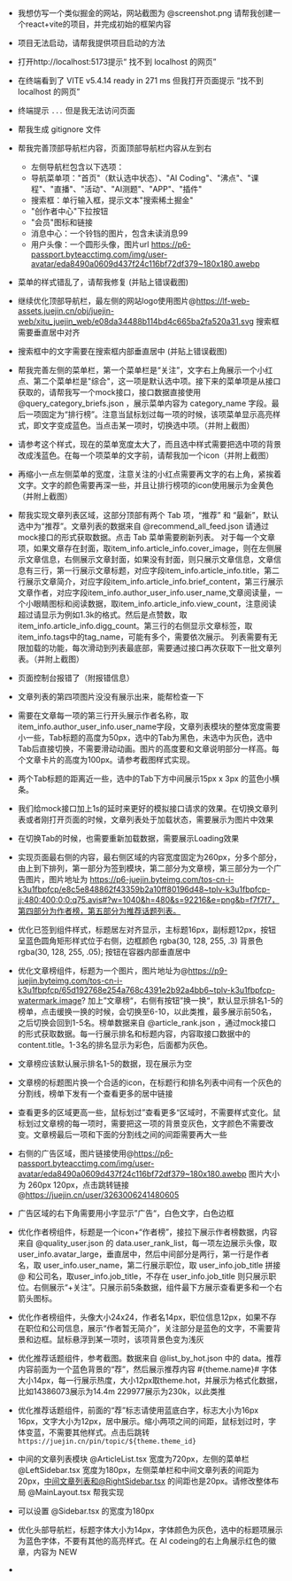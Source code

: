 - 我想仿写一个类似掘金的网站，网站截图为 @screenshot.png 请帮我创建一个react+vite的项目，并完成初始的框架内容
- 项目无法启动，请帮我提供项目启动的方法
- 打开http://localhost:5173提示“ 找不到 localhost 的网页”
- 在终端看到了   VITE v5.4.14  ready in 271 ms 但我打开页面提示 “找不到 localhost 的网页”
- 终端提示 `...` 但是我无法访问页面
- 帮我生成 gitignore 文件


- 帮我完善顶部导航栏内容，页面顶部导航栏内容从左到右
  - 左侧导航栏包含以下选项：
  - 导航菜单项："首页"（默认选中状态）、"AI Coding"、"沸点"、"课程"、"直播"、"活动"、"AI测题"、"APP"、"插件"
  - 搜索框：单行输入框，提示文本"搜索稀土掘金"
  - "创作者中心"下拉按钮
  - "会员"图标和链接
  - 消息中心：一个铃铛的图片，包含未读消息99
  - 用户头像：一个圆形头像，图片url https://p6-passport.byteacctimg.com/img/user-avatar/eda8490a0609d437f24c116bf72df379~180x180.awebp
- 菜单的样式错乱了，请帮我修复 (并贴上错误截图)
- 继续优化顶部导航栏，最左侧的网站logo使用图片@https://lf-web-assets.juejin.cn/obj/juejin-web/xitu_juejin_web/e08da34488b114bd4c665ba2fa520a31.svg 搜索框需要垂直居中对齐
- 搜索框中的文字需要在搜索框内部垂直居中 (并贴上错误截图)


- 帮我完善左侧的菜单栏，第一个菜单栏是“关注”，文字右上角展示一个小红点、第二个菜单栏是"综合"，这一项是默认选中项。接下来的菜单项是从接口获取的，请帮我写一个mock接口，接口数据直接使用 @query_category_briefs.json ，展示菜单内容为 category_name 字段。最后一项固定为“排行榜”。注意当鼠标划过每一项的时候，该项菜单显示高亮样式，即文字变成蓝色。当点击某一项时，切换选中项。（并附上截图）
- 请参考这个样式，现在的菜单宽度太大了，而且选中样式需要把选中项的背景改成浅蓝色。在每一个项菜单的文字前，请帮我加一个icon（并附上截图）
- 再缩小一点左侧菜单的宽度，注意关注的小红点需要再文字的右上角，紧挨着文字。文字的颜色需要再深一些，并且让排行榜项的icon使用展示为金黄色（并附上截图）


- 帮我实现文章列表区域，这部分顶部有两个 Tab 项，“推荐” 和 “最新”，默认选中为“推荐”。文章列表的数据来自 @recommend_all_feed.json 请通过mock接口的形式获取数据。点击 Tab 菜单需要刷新列表。
对于每一个文章项，如果文章存在封面，取item_info.article_info.cover_image，则在左侧展示文章信息，右侧展示文章封面，如果没有封面，则只展示文章信息，文章信息有三行，第一行展示文章标题，对应字段item_info.article_info.title，第二行展示文章简介，对应字段item_info.article_info.brief_content，第三行展示文章作者，对应字段item_info.author_user_info.user_name,文章阅读量，一个小眼睛图标和阅读数据，取item_info.article_info.view_count，注意阅读超过请显示为例如1.3k的格式。然后是点赞数，取item_info.article_info.digg_count。第三行的右侧显示文章标签，取item_info.tags中的tag_name，可能有多个，需要依次展示。
列表需要有无限加载的功能，每次滑动到列表最底部，需要通过接口再次获取下一批文章列表。（并附上截图）
- 页面控制台报错了（附报错信息）


- 文章列表的第四项图片没没有展示出来，能帮检查一下
- 需要在文章每一项的第三行开头展示作者名称，取item_info.author_user_info.user_name字段，文章列表模块的整体宽度需要小一些，Tab标题的高度为50px，选中的Tab为黑色，未选中为灰色，选中Tab后直接切换，不需要滑动动画。图片的高度要和文章说明部分一样高。每个文章卡片的高度为100px。请参考截图样式实现。
- 两个Tab标题的距离近一些，选中的Tab下方中间展示15px x 3px 的蓝色小横条。
- 我们给mock接口加上1s的延时来更好的模拟接口请求的效果。在切换文章列表或者刚打开页面的时候，文章列表处于加载状态，需要展示为图片中效果
- 在切换Tab的时候，也需要重新加载数据，需要展示Loading效果


- 实现页面最右侧的内容，最右侧区域的内容宽度固定为260px，分多个部分，由上到下排列，第一部分为签到模块，第二部分为文章榜，第三部分为一个广告图片，图片地址为 https://p6-juejin.byteimg.com/tos-cn-i-k3u1fbpfcp/e8c5e848862f43359b2a10ff80196d48~tplv-k3u1fbpfcp-jj:480:400:0:0:q75.avis#?w=1040&h=480&s=92216&e=png&b=f7f7f7，第四部分为作者榜，第五部分为推荐话题列表。
- 优化已签到组件样式，标题居左对齐显示，主标题16px，副标题12px，按钮呈蓝色圆角矩形样式位于右侧，边框颜色 rgba(30, 128, 255, .3) 背景色 rgba(30, 128, 255, .05); 按钮在容器内部垂直居中
- 优化文章榜组件，标题为一个图片，图片地址为@https://p9-juejin.byteimg.com/tos-cn-i-k3u1fbpfcp/65d192768e254a768c4391e2b92a4bb6~tplv-k3u1fbpfcp-watermark.image? 加上”文章榜“，右侧有按钮”换一换“，默认显示排名1-5的榜单，点击缓换一换的时候，会切换至6-10，以此类推，最多展示前50名，之后切换会回到1-5名。榜单数据来自 @article_rank.json ，通过mock接口的形式获取数据。每一行展示排名和标题内容，内容取接口数据中的content.title。1-3名的排名显示为彩色，后面都为灰色。
- 文章榜应该默认展示排名1-5的数据，现在展示为空
- 文章榜的标题图片换一个合适的icon，在标题行和排名列表中间有一个灰色的分割线，榜单下发有一个查看更多的居中链接
- 查看更多的区域更高一些，鼠标划过”查看更多“区域时，不需要样式变化。鼠标划过文章榜的每一项时，需要把这一项的背景变灰色，文字颜色不需要改变。文章榜最后一项和下面的分割线之间的间距需要再大一些
- 右侧的广告区域，图片链接使用@https://p6-passport.byteacctimg.com/img/user-avatar/eda8490a0609d437f24c116bf72df379~180x180.awebp 图片大小为 260px 120px，点击跳转链接@https://juejin.cn/user/3263006241480605 
- 广告区域的右下角需要用小字显示”广告“，白色文字，白色边框
- 优化作者榜组件，标题是一个icon+“作者榜”，接拉下展示作者榜数据，内容来自 @quality_user.json  的 data.user_rank_list，每一项左边展示头像，取user_info.avatar_large，垂直居中，然后中间部分是两行，第一行是作者名，取 user_info.user_name，第二行展示职位，取 user_info.job_title 拼接 @ 和公司名，取user_info.job_title，不存在 user_info.job_title 则只展示职位。右侧展示“+关注”。只展示前5条数据，组件最下方展示查看更多和一个右箭头图标。
- 优化作者榜组件，头像大小24x24，作者名14px，职位信息12px，如果不存在职位和公司信息，展示“作者暂无简介”，关注部分是蓝色的文字，不需要背景和边框。鼠标悬浮到某一项时，该项背景色变为浅灰
- 优化推荐话题组件，参考截图。数据来自 @list_by_hot.json 中的 data。推荐内容前面为一个蓝色背景的“荐”，然后展示推荐内容  #{theme.name}# 字体大小14px，每一行展示热度，大小12px取theme.hot，并展示为格式化数据，比如14386073展示为14.4m 229977展示为230k，以此类推
- 优化推荐话题组件，前面的“荐”标志请使用蓝底白字，标志大小为16px 16px，文字大小为12px，居中展示。缩小两项之间的间距，鼠标划过时，字体变蓝，不需要其他样式。点击后跳转 `https://juejin.cn/pin/topic/${theme.theme_id}`


- 中间的文章列表模块  @ArticleList.tsx 宽度为720px，左侧的菜单栏  @LeftSidebar.tsx 宽度为180px，左侧菜单栏和中间文章列表的间距为20px，中间文章列表和@RightSidebar.tsx 的间距也是20px。请修改整体布局 @MainLayout.tsx 帮我实现
-  可以设置 @Sidebar.tsx 的宽度为180px
-  优化头部导航栏，标题字体大小为14px，字体颜色为灰色，选中的标题项展示为蓝色字体，不要有其他的高亮样式。在 AI codeing的右上角展示红色的徽章，内容为 NEW
-  

